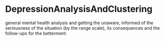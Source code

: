 # DepressionAnalysisAndClustering
general mental health analysis and getting the unaware, informed of the seriousness of the situation (by the range scale), its consequences and the follow-ups for the betterment.
